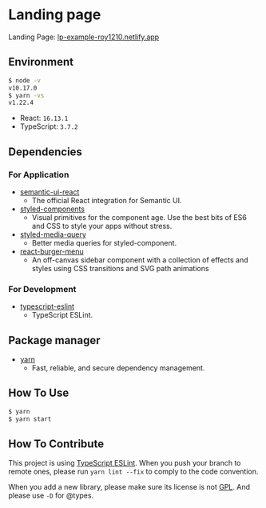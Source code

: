 # Landing page

Landing Page: [lp-example-roy1210.netlify.app](lp-example-roy1210.netlify.app)

## Environment

```zsh
$ node -v
v10.17.0
$ yarn -vs
v1.22.4
```

- React: `16.13.1`
- TypeScript: `3.7.2`

## Dependencies

### For Application

- [semantic-ui-react](https://react.semantic-ui.com/)
  - The official React integration for Semantic UI.
- [styled-components](https://www.styled-components.com/)
  - Visual primitives for the component age. Use the best bits of ES6 and CSS to style your apps without stress.
- [styled-media-query](https://github.com/morajabi/styled-media-query)
  - Better media queries for styled-component.
- [react-burger-menu](https://github.com/negomi/react-burger-menu)
  - An off-canvas sidebar component with a collection of effects and styles using CSS transitions and SVG path animations

### For Development

- [typescript-eslint](https://github.com/typescript-eslint/typescript-eslint)
  - TypeScript ESLint.

## Package manager

- [yarn](https://yarnpkg.com/)
  - Fast, reliable, and secure dependency management.

## How To Use

```bash
$ yarn
$ yarn start
```

## How To Contribute

This project is using [TypeScript ESLint](https://github.com/typescript-eslint/typescript-eslint). When you push your branch to remote ones, please run `yarn lint --fix` to comply to the code convention.

When you add a new library, please make sure its license is not [GPL](https://en.wikipedia.org/wiki/GNU_General_Public_License). And please use `-D` for @types.
